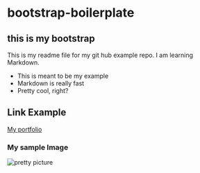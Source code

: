 # bootstrap-boilerplate
## this is my bootstrap

This is my readme file for my git hub example repo. I am learning Markdown.
* This is meant to be my example
* Markdown is really fast
* Pretty cool, right?
## Link Example
[My portfolio](https://www.abebayealeme.com)

### My sample Image 
![pretty picture ](git.png)
